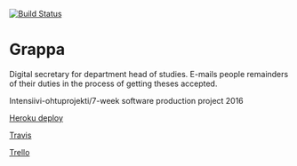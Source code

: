 [![Build Status](https://travis-ci.org/ultra-hyper-storm-ohtuprojekti/grappa-backend.svg?branch=master)](https://travis-ci.org/ultra-hyper-storm-ohtuprojekti/grappa-backend)

# Grappa

Digital secretary for department head of studies. E-mails people remainders of their duties in the process of 
getting theses accepted.

Intensiivi-ohtuprojekti/7-week software production project 2016

[Heroku deploy](https://tktl-grappa.herokuapp.com/)

[Travis](https://travis-ci.org/ultra-hyper-storm-ohtuprojekti/grappa-backend/)

[Trello](https://trello.com/ultrahyperstormohtuprojekti)

